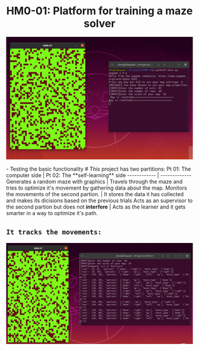 <h1 align="center">HM0-01: Platform for training a maze solver </h1>

<p align="center">
  <img src="/img/demo00.png" alt="Demo"/>
 </p>
- Testing the basic functionality
# This project has two partitions:
Pt 01: The computer side | Pt 02: The **self-learning** side
------------ | -------------
Generates a random maze with graphics | Travels through the maze and tries to optimize it's movement by gathering data about the map.
Monitors the movements of the second partion. | It stores the data it has collected and makes its dicisions based on the previous trials
Acts as an supervisor to the second partion but does not <b>interfere</b> | Acts as the learner and it gets smarter in a way to optimize it's path.

## `It tracks the movements:`
![Demo](/img/demo.png)
